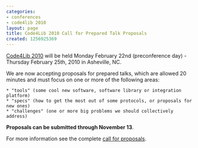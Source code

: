 ```yaml
---
categories:
- conferences
- code4lib 2010
layout: page
title: Code4Lib 2010 Call for Prepared Talk Proposals
created: 1256925369
---
```


<a href="http://code4lib.org/conference/2010/">Code4Lib 2010</a> will be held Monday February 22nd (preconference day) - Thursday February 25th, 2010 in Asheville, NC. 

We are now accepting proposals for prepared talks, which are allowed 20 minutes and must focus on one or more of the following areas:

    * "tools" (some cool new software, software library or integration platform)
    * "specs" (how to get the most out of some protocols, or proposals for new ones)
    * "challenges" (one or more big problems we should collectively address)

<b>Proposals can be submitted through November 13</b>. 

For more information see the complete <a href="http://wiki.code4lib.org/index.php/2010talkscall_Call_for_Submissions">call for proposals</a>.
<!--break-->
